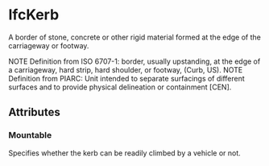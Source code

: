 # IfcKerb

A border of stone, concrete or other rigid material formed at the edge of the carriageway or footway.

NOTE Definition from ISO 6707-1: border, usually upstanding, at the edge of a carriageway, hard strip, hard shoulder, or footway, (Curb, US).
NOTE Definition from PIARC: Unit intended to separate surfacings of different surfaces and to provide physical delineation or containment [CEN].

## Attributes

### Mountable
Specifies whether the kerb can be readily climbed by a vehicle or not.
